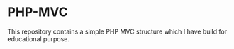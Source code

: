 # PHP-MVC
This repository contains a simple PHP MVC structure which I have build for educational purpose.

